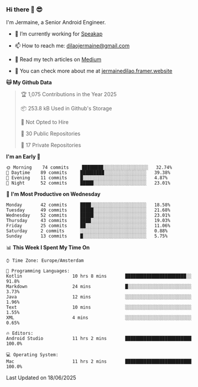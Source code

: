### Hi there 👋 😎
I'm Jermaine, a Senior Android Engineer.

- 🔭 I’m currently working for [Speakap](https://www.speakap.com/)

- 📫 How to reach me: dilaojermaine@gmail.com

- 📖 Read my tech articles on [Medium](https://jermainedilao.medium.com/)

- 👀 You can check more about me at [jermainedilao.framer.website](https://jermainedilao.framer.website)

<!--
**jermainedilao/jermainedilao** is a ✨ _special_ ✨ repository because its `README.md` (this file) appears on your GitHub profile.

Here are some ideas to get you started:

- 🔭 I’m currently working on ...
- 🌱 I’m currently learning ...
- 👯 I’m looking to collaborate on ...
- 🤔 I’m looking for help with ...
- 💬 Ask me about ...
- 📫 How to reach me: ...
- 😄 Pronouns: ...
- ⚡ Fun fact: ...
-->

<!--START_SECTION:waka-->
**🐱 My Github Data** 

> 🏆 1,075 Contributions in the Year 2025
 > 
> 📦 253.8 kB Used in Github's Storage 
 > 
> 🚫 Not Opted to Hire
 > 
> 📜 30 Public Repositories 
 > 
> 🔑 17 Private Repositories  
 > 
**I'm an Early 🐤** 

```text
🌞 Morning    74 commits     ████████░░░░░░░░░░░░░░░░░   32.74% 
🌆 Daytime    89 commits     █████████░░░░░░░░░░░░░░░░   39.38% 
🌃 Evening    11 commits     █░░░░░░░░░░░░░░░░░░░░░░░░   4.87% 
🌙 Night      52 commits     █████░░░░░░░░░░░░░░░░░░░░   23.01%

```
📅 **I'm Most Productive on Wednesday** 

```text
Monday       42 commits     ████░░░░░░░░░░░░░░░░░░░░░   18.58% 
Tuesday      49 commits     █████░░░░░░░░░░░░░░░░░░░░   21.68% 
Wednesday    52 commits     █████░░░░░░░░░░░░░░░░░░░░   23.01% 
Thursday     43 commits     ████░░░░░░░░░░░░░░░░░░░░░   19.03% 
Friday       25 commits     ██░░░░░░░░░░░░░░░░░░░░░░░   11.06% 
Saturday     2 commits      ░░░░░░░░░░░░░░░░░░░░░░░░░   0.88% 
Sunday       13 commits     █░░░░░░░░░░░░░░░░░░░░░░░░   5.75%

```


📊 **This Week I Spent My Time On** 

```text
⌚︎ Time Zone: Europe/Amsterdam

💬 Programming Languages: 
Kotlin                   10 hrs 8 mins       ███████████████████████░░   91.8% 
Markdown                 24 mins             █░░░░░░░░░░░░░░░░░░░░░░░░   3.73% 
Java                     12 mins             ░░░░░░░░░░░░░░░░░░░░░░░░░   1.96% 
Text                     10 mins             ░░░░░░░░░░░░░░░░░░░░░░░░░   1.55% 
XML                      4 mins              ░░░░░░░░░░░░░░░░░░░░░░░░░   0.65%

🔥 Editors: 
Android Studio           11 hrs 2 mins       █████████████████████████   100.0%

💻 Operating System: 
Mac                      11 hrs 2 mins       █████████████████████████   100.0%

```


 Last Updated on 18/06/2025
<!--END_SECTION:waka-->
